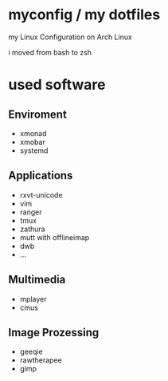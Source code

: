 myconfig / my dotfiles
======================

my Linux Configuration on Arch Linux

i moved from bash to zsh

# used software
## Enviroment
- xmonad
- xmobar
- systemd

## Applications
- rxvt-unicode
- vim
- ranger
- tmux
- zathura
- mutt with offlineimap
- dwb
- ...

## Multimedia
- mplayer
- cmus

## Image Prozessing
- geeqie
- rawtherapee
- gimp

<!--- vim: set ft=md : -->
